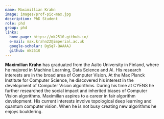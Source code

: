 ```yaml
---
name: Maximillian Krahn
image: images/prof-pic-max.jpg
description: PhD Student
role: phd
group: phd
links:
  home-page: https://mk2510.github.io/
  e-mail: max.krahn22@imperial.ac.uk
  google-scholar: Dg5q7-QAAAAJ
  github: mk2510
---
```


<strong>Maximilian Krahn</strong> has graduated from the Aalto University in Finland, where he majored in Machine Learning, Data Science and AI. His research interests are in the broad area of Computer Vision. At the Max Planck Institute for Computer Science, he discovered his interest in the development of Computer Vision algorithms. During his time at CYENS he further researched the social impact and inherited biases of Computer Vision algorithms. Maximilian aspires to a career in fair algorithm development. His current interests involve topological deep learning and quantum computer vision. When he is not busy creating new algorithms he enjoys bouldering. 